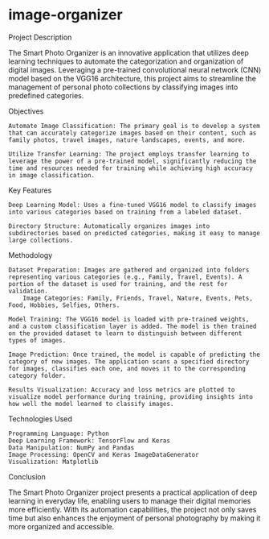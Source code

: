 # image-organizer

Project Description

The Smart Photo Organizer is an innovative application that utilizes deep learning techniques to automate the categorization and organization of digital images. Leveraging a pre-trained convolutional neural network (CNN) model based on the VGG16 architecture, this project aims to streamline the management of personal photo collections by classifying images into predefined categories.

Objectives

    Automate Image Classification: The primary goal is to develop a system that can accurately categorize images based on their content, such as family photos, travel images, nature landscapes, events, and more.

    Utilize Transfer Learning: The project employs transfer learning to leverage the power of a pre-trained model, significantly reducing the time and resources needed for training while achieving high accuracy in image classification.

Key Features

    Deep Learning Model: Uses a fine-tuned VGG16 model to classify images into various categories based on training from a labeled dataset.

    Directory Structure: Automatically organizes images into subdirectories based on predicted categories, making it easy to manage large collections.

Methodology

    Dataset Preparation: Images are gathered and organized into folders representing various categories (e.g., Family, Travel, Events). A portion of the dataset is used for training, and the rest for validation.
        Image Categories: Family, Friends, Travel, Nature, Events, Pets, Food, Hobbies, Selfies, Others.

    Model Training: The VGG16 model is loaded with pre-trained weights, and a custom classification layer is added. The model is then trained on the provided dataset to learn to distinguish between different types of images.

    Image Prediction: Once trained, the model is capable of predicting the category of new images. The application scans a specified directory for images, classifies each one, and moves it to the corresponding category folder.

    Results Visualization: Accuracy and loss metrics are plotted to visualize model performance during training, providing insights into how well the model learned to classify images.

Technologies Used

    Programming Language: Python
    Deep Learning Framework: TensorFlow and Keras
    Data Manipulation: NumPy and Pandas
    Image Processing: OpenCV and Keras ImageDataGenerator
    Visualization: Matplotlib

Conclusion

The Smart Photo Organizer project presents a practical application of deep learning in everyday life, enabling users to manage their digital memories more efficiently. With its automation capabilities, the project not only saves time but also enhances the enjoyment of personal photography by making it more organized and accessible.
